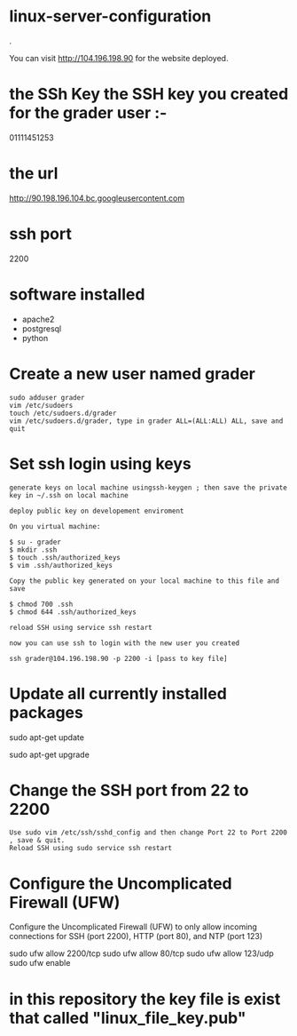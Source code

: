 # linux-server-configuration

.

You can visit http://104.196.198.90 for the website deployed.

# the SSh Key the SSH key you created for the grader user :-
01111451253

# the url 
http://90.198.196.104.bc.googleusercontent.com
 
# ssh port
2200
# software installed
* apache2
* postgresql
* python

# Create a new user named grader

    sudo adduser grader
    vim /etc/sudoers
    touch /etc/sudoers.d/grader
    vim /etc/sudoers.d/grader, type in grader ALL=(ALL:ALL) ALL, save and quit

# Set ssh login using keys

    generate keys on local machine usingssh-keygen ; then save the private key in ~/.ssh on local machine

    deploy public key on developement enviroment

    On you virtual machine:

    $ su - grader
    $ mkdir .ssh
    $ touch .ssh/authorized_keys
    $ vim .ssh/authorized_keys

    Copy the public key generated on your local machine to this file and save

    $ chmod 700 .ssh
    $ chmod 644 .ssh/authorized_keys

    reload SSH using service ssh restart

    now you can use ssh to login with the new user you created

    ssh grader@104.196.198.90 -p 2200 -i [pass to key file]

# Update all currently installed packages

sudo apt-get update

sudo apt-get upgrade

# Change the SSH port from 22 to 2200

    Use sudo vim /etc/ssh/sshd_config and then change Port 22 to Port 2200 , save & quit.
    Reload SSH using sudo service ssh restart

# Configure the Uncomplicated Firewall (UFW)

Configure the Uncomplicated Firewall (UFW) to only allow incoming connections for SSH (port 2200), HTTP (port 80), and NTP (port 123)

sudo ufw allow 2200/tcp
sudo ufw allow 80/tcp
sudo ufw allow 123/udp
sudo ufw enable 

# in this repository the key file is exist that called "linux_file_key.pub"
